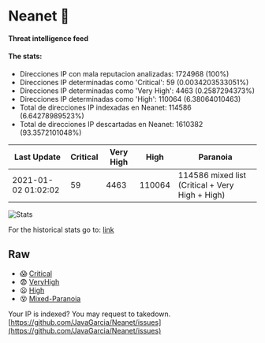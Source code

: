 # Neanet :hocho:
#### Threat intelligence feed
#### The stats:

- Direcciones IP con mala reputacion analizadas: 1724968 (100%)
- Direcciones IP determinadas como 'Critical':  59 (0.0034203533051%)
- Direcciones IP determinadas como 'Very High':  4463 (0.2587294373%)
- Direcciones IP determinadas como 'High':  110064 (6.38064010463)
- Total de direcciones IP indexadas en Neanet:  114586 (6.64278989523%)
- Total de direcciones IP descartadas en Neanet:  1610382 (93.3572101048%)

| Last Update | Critical | Very High | High | Paranoia |
| --- | --- | --- | --- | --- |
| 2021-01-02 01:02:02 | 59 | 4463 | 110064 | 114586 mixed list (Critical + Very High + High)|

![Stats](https://docs.google.com/spreadsheets/d/e/2PACX-1vSnaNMIXVabIpDJjufMlzH7poXnshF3mgd8Is1g9ytUEzVsP5my4Trn8f-xkoLLQ38xpL3HtmUexLo6/pubchart?oid=501124687&format=image)

For the historical stats go to: [link](/stats.csv)
## Raw
- :scream: [Critical](https://raw.githubusercontent.com/JavaGarcia/Neanet/master/blacklists/neanet_critical.txt)
- :fearful: [VeryHigh](https://raw.githubusercontent.com/JavaGarcia/Neanet/master/blacklists/neanet_veryHigh.txtt)
- :frowning: [High](https://raw.githubusercontent.com/JavaGarcia/Neanet/master/blacklists/neanet_high.txt)
- :dizzy_face: [Mixed-Paranoia](https://raw.githubusercontent.com/JavaGarcia/Neanet/master/blacklists/neanet_all.txt)


Your IP is indexed? You may request to takedown. [https://github.com/JavaGarcia/Neanet/issues](https://github.com/JavaGarcia/Neanet/issues)








































































































































































































































































































































































































































































































































































































































































































































































































































































































































































































































































































































































































































































































































































































































































































































































































































































































































































































































































































































































































































































































































































































































































































































































































































































































































































































































































































































































































































































































































































































































































































































































































































































































































